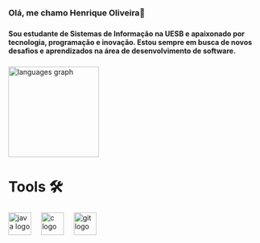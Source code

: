 <h3 align="left">Olá, me chamo Henrique Oliveira👋</h3>

###

<h4 align="left">Sou estudante de Sistemas de Informação na UESB e apaixonado por tecnologia, programação e inovação. Estou sempre em busca de novos desafios e aprendizados na área de desenvolvimento de software.</h4>

###

<div align="left">
  
  <img src="https://github-readme-stats.vercel.app/api/top-langs?username=henr1queSantos25&locale=en&hide_title=false&layout=compact&card_width=320&langs_count=5&theme=nord&hide_border=true" height="180" alt="languages graph"  />
  

###

<h1 align="left">Tools 🛠️</h1>

###

<div align="left">
  <img src="https://cdn.jsdelivr.net/gh/devicons/devicon/icons/java/java-original.svg" height="45" alt="java logo"  />
  <img width="12" />
  <img src="https://cdn.jsdelivr.net/gh/devicons/devicon/icons/c/c-original.svg" height="45" alt="c logo"  />
  <img width="12" />
  <img src="https://cdn.jsdelivr.net/gh/devicons/devicon/icons/git/git-original.svg" height="45" alt="git logo"  />
</div>

###
